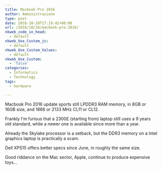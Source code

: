 ```yaml
---
title: Macbook Pro 2016
author: Amministrazione
type: post
date: 2016-10-28T17:19:42+00:00
url: /2016/10/28/macbook-pro-2016/
nkweb_code_in_head:
  - default
nkweb_Use_Custom_js:
  - default
nkweb_Use_Custom_Values:
  - default
nkweb_Use_Custom:
  - 'false'
categories:
  - Informatics
  - Technology
tags:
  - hardware

---
```

Macbook Pro 2016 update sports still LPDDR3 RAM memory, in 8GB or 16GB size, and 1866 or 2133 MHz CL11 or CL12.

Frankly I'm furious that a 2300£ (starting from) laptop still uses a 9 years old standard, while a newer one is available since more than a year.

Already the Skylake processor is a setback, but the DDR3 memory on a Intel graphics laptop is practically a scam.

Dell XPS15 offers better specs since June, in roughly the same size.

Good riddance on the Mac sector, Apple, continue to produce expensive toys...